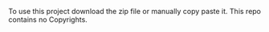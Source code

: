 To use this project download the zip file or manually copy paste it.
This  repo contains no Copyrights.